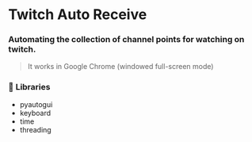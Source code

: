 # Twitch Auto Receive
### Automating the collection of channel points for watching on twitch.
> It works in Google Chrome (windowed full-screen mode)

### 📁 **Libraries**
- pyautogui
- keyboard
- time
- threading

